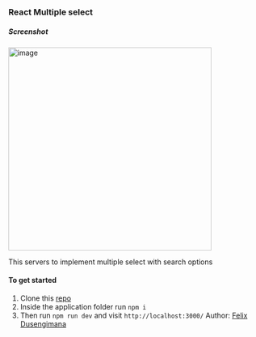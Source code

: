 ### React Multiple select

##### Screenshot
<img width="402" alt="image" src="https://user-images.githubusercontent.com/73703812/190401064-b8d0bfd4-6d00-4377-9252-d623074df773.png">

This servers to implement multiple select with search options

#### To get started

1. Clone this [repo](https://github.com/felixdusengimana/react-select)
2. Inside the application folder run `npm i`
3. Then run `npm run dev` and visit `http://localhost:3000/`
Author: [Felix Dusengimana](https://github.com/felixdusengimana)

